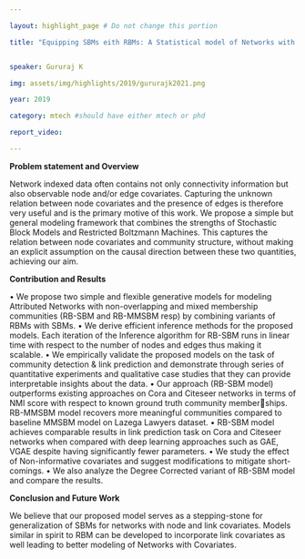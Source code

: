 ```yaml
---

layout: highlight_page # Do not change this portion

title: "Equipping SBMs eith RBMs: A Statistical model of Networks with Covariates"


speaker: Gururaj K

img: assets/img/highlights/2019/gururajk2021.png

year: 2019

category: mtech #should have either mtech or phd

report_video: 

---
```


**Problem statement and Overview**

Network indexed data often contains not only connectivity information but also observable
node and/or edge covariates. Capturing the unknown relation between node covariates and the
presence of edges is therefore very useful and is the primary motive of this work. We propose a
simple but general modeling framework that combines the strengths of Stochastic Block Models
and Restricted Boltzmann Machines. This captures the relation between node covariates and
community structure, without making an explicit assumption on the causal direction between
these two quantities, achieving our aim.

**Contribution and Results**

• We propose two simple and flexible generative models for modeling Attributed Networks
with non-overlapping and mixed membership communities (RB-SBM and RB-MMSBM
resp) by combining variants of RBMs with SBMs.
• We derive efficient inference methods for the proposed models. Each iteration of the
Inference algorithm for RB-SBM runs in linear time with respect to the number of nodes
and edges thus making it scalable.
• We empirically validate the proposed models on the task of community detection & link
prediction and demonstrate through series of quantitative experiments and qualitative case
studies that they can provide interpretable insights about the data.
• Our approach (RB-SBM model) outperforms existing approaches on Cora and Citeseer
networks in terms of NMI score with respect to known ground truth community memberships. RB-MMSBM model recovers more meaningful communities compared to baseline
MMSBM model on Lazega Lawyers dataset.
• RB-SBM model achieves comparable results in link prediction task on Cora and Citeseer
networks when compared with deep learning approaches such as GAE, VGAE despite
having significantly fewer parameters.
• We study the effect of Non-informative covariates and suggest modifications to mitigate
short-comings.
• We also analyze the Degree Corrected variant of RB-SBM model and compare the results.

**Conclusion and Future Work**

We believe that our proposed model serves as a stepping-stone for generalization of SBMs for
networks with node and link covariates. Models similar in spirit to RBM can be developed to
incorporate link covariates as well leading to better modeling of Networks with Covariates.